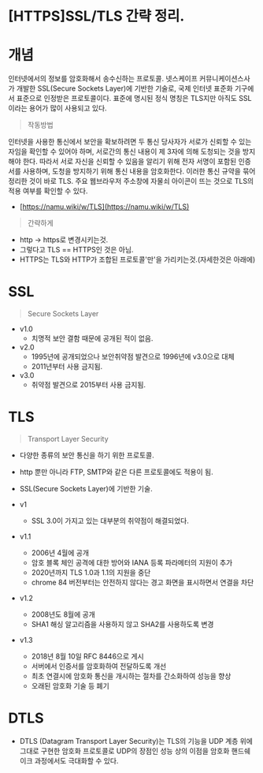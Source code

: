 # [HTTPS]SSL/TLS 간략 정리.

# 개념

인터넷에서의 정보를 암호화해서 송수신하는 프로토콜. 넷스케이프 커뮤니케이션스사가 개발한 SSL(Secure Sockets Layer)에 기반한 기술로, 국제 인터넷 표준화 기구에서 표준으로 인정받은 프로토콜이다. 표준에 명시된 정식 명칭은 TLS지만 아직도 SSL이라는 용어가 많이 사용되고 있다.

> 작동방법

인터넷을 사용한 통신에서 보안을 확보하려면 두 통신 당사자가 서로가 신뢰할 수 있는 자임을 확인할 수 있어야 하며, 서로간의 통신 내용이 제 3자에 의해 도청되는 것을 방지해야 한다. 따라서 서로 자신을 신뢰할 수 있음을 알리기 위해 전자 서명이 포함된 인증서를 사용하며, 도청을 방지하기 위해 통신 내용을 암호화한다. 이러한 통신 규약을 묶어 정리한 것이 바로 TLS. 주요 웹브라우저 주소창에 자물쇠 아이콘이 뜨는 것으로 TLS의 적용 여부를 확인할 수 있다.

- [https://namu.wiki/w/TLS](https://namu.wiki/w/TLS)

> 간략하게

- http → https로 변경시키는것.
- 그렇다고 TLS == HTTPS인 것은 아님.
- HTTPS는 TLS와 HTTP가 조합된 프로토콜'만'을 가리키는것.(자세한것은 아래에)

# SSL

> Secure Sockets Layer

- v1.0
    - 치명적 보안 결함 때문에 공개된 적이 없음.
- v2.0
    - 1995년에 공개되었으나 보안취약점 발견으로 1996년에 v3.0으로 대체
    - 2011년부터 사용 금지됨.
- v3.0
    - 취약점 발견으로 2015부터 사용 금지됨.

# TLS

> Transport Layer Security

- 다양한 종류의 보안 통신을 하기 위한 프로토콜.
- http 뿐만 아니라 FTP, SMTP와 같은 다른 프로토콜에도 적용이 됨.
- SSL(Secure Sockets Layer)에 기반한 기술.

- v1
    - SSL 3.0이 가지고 있는 대부분의 취약점이 해결되었다.

- v1.1
    - 2006년 4월에 공개
    - 암호 블록 체인 공격에 대한 방어와 IANA 등록 파라메터의 지원이 추가
    - 2020년까지 TLS 1.0과 1.1의 지원을 중단
    - chrome 84 버전부터는 안전하지 않다는 경고 화면을 표시하면서 연결을 차단

- v1.2
    - 2008년도 8월에 공개
    - SHA1 해싱 알고리즘을 사용하지 않고 SHA2를 사용하도록 변경

- v1.3
    - 2018년 8월 10일 RFC 8446으로 게시
    - 서버에서 인증서를 암호화하여 전달하도록 개선
    - 최초 연결시에 암호화 통신을 개시하는 절차를 간소화하여 성능을 향상
    - 오래된 암호화 기술 등 폐기

# DTLS

- DTLS (Datagram Transport Layer Security)는 TLS의 기능을 UDP 계층 위에 그대로 구현한 암호화 프로토콜로 UDP의 장점인 성능 상의 이점을 암호화 핸드쉐이크 과정에서도 극대화할 수 있다.